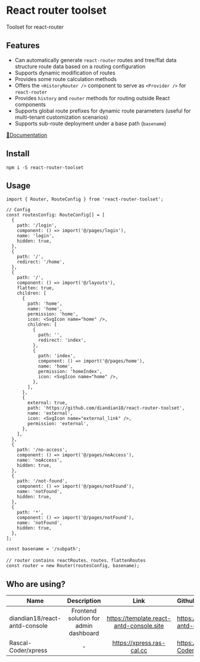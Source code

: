 # React router toolset

Toolset for react-router

## Features

- Can automatically generate `react-router` routes and tree/flat data structure route data based on a routing configuration
- Supports dynamic modification of routes
- Provides some route calculation methods
- Offers the `<HistoryRouter />` component to serve as `<Provider />` for `react-router`
- Provides `history` and `router` methods for routing outside React components
- Supports global route prefixes for dynamic route parameters (useful for multi-tenant customization scenarios)
- Supports sub-route deployment under a base path (`basename`)

[📒Documentation](https://doc.react-antd-console.site/development/route.html)

## Install

```shell
npm i -S react-router-toolset
```

## Usage

```tsx
import { Router, RouteConfig } from 'react-router-toolset';

// Config
const routesConfig: RouteConfig[] = [
  {
    path: '/login',
    component: () => import('@/pages/login'),
    name: 'login',
    hidden: true,
  },
  {
    path: '/',
    redirect: '/home',
  },
  {
    path: '/',
    component: () => import('@/layouts'),
    flatten: true,
    children: [
      {
        path: 'home',
        name: 'home',
        permission: 'home',
        icon: <SvgIcon name="home" />,
        children: [
          {
            path: '',
            redirect: 'index',
          },
          {
            path: 'index',
            component: () => import('@/pages/home'),
            name: 'home',
            permission: 'homeIndex',
            icon: <SvgIcon name="home" />,
          },
        ],
      },
      {
        external: true,
        path: 'https://github.com/diandian18/react-router-toolset',
        name: 'external',
        icon: <SvgIcon name="external_link" />,
        permission: 'external',
      },
    ],
  },
  {
    path: '/no-access',
    component: () => import('@/pages/noAccess'),
    name: 'noAccess',
    hidden: true,
  },
  {
    path: '/not-found',
    component: () => import('@/pages/notFound'),
    name: 'notFound',
    hidden: true,
  },
  {
    path: '*',
    component: () => import('@/pages/notFound'),
    name: 'notFound',
    hidden: true,
  },
];

const basename = '/subpath';

// router contains reactRoutes、routes、flattenRoutes
const router = new Router(routesConfig, basename);
```

## Who are using?

| Name                          |              Description              |                    Link                    | Github                                             |
| ----------------------------- | :-----------------------------------: | :----------------------------------------: | :------------------------------------------------- |
| diandian18/react-antd-console | Frontend solution for admin dashboard | <https://template.react-antd-console.site> | <https://github.com/diandian18/react-antd-console> |
| Rascal-Coder/xpress           |                   -                   |        <https://xpress.ras-cal.cc>         | <https://github.com/Rascal-Coder/xpress>           |
